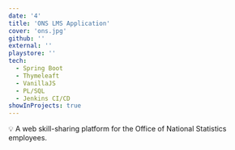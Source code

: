 ```yaml
---
date: '4'
title: 'ONS LMS Application'
cover: 'ons.jpg'
github: ''
external: ''
playstore: ''
tech:
  - Spring Boot
  - Thymeleaft
  - VanillaJS
  - PL/SQL
  - Jenkins CI/CD
showInProjects: true
---
```

💡 A web skill-sharing platform for the Office of National Statistics employees.